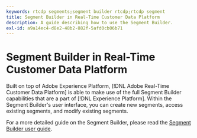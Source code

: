 ```yaml
---
keywords: rtcdp segments;segment builder rtcdp;rtcdp segment
title: Segment Builder in Real-Time Customer Data Platform
description: A guide describing how to use the Segment Builder.
exl-id: a9a14ec4-d8e2-48b2-882f-5afd0cb06b71
---
```

# Segment Builder in Real-Time Customer Data Platform

Built on top of Adobe Experience Platform, [!DNL Adobe Real-Time Customer Data Platform] is able to make use of the full Segment Builder capabilities that are a part of [!DNL Experience Platform]. Within the Segment Builder's user interface, you can create new segments, access existing segments, and modify existing segments. 

For a more detailed guide on the Segment Builder, please read the [Segment Builder user guide](../../segmentation/ui/segment-builder.md).
